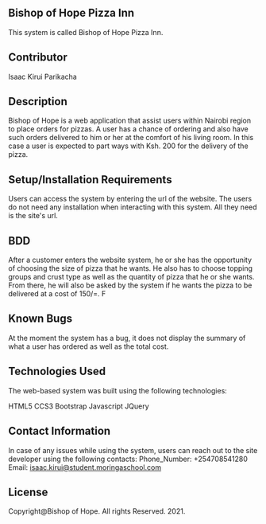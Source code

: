 ## Bishop of Hope Pizza Inn
This system is called Bishop of Hope Pizza Inn.

## Contributor
Isaac Kirui Parikacha

## Description
Bishop of Hope is a web application that assist users within Nairobi region to place orders for pizzas. A user has a chance of ordering and also have such orders delivered to him or her at the comfort of his living room. In this case a user is expected to part ways with Ksh. 200 for the delivery of the pizza.

## Setup/Installation Requirements
Users can access the system by entering the url of the website. The users do not need any installation when interacting with this system. All they need is the site's url.

## BDD
After a customer enters the website system, he or she has the opportunity of choosing the size of pizza that he wants. He also has to choose topping groups and crust type as well as the quantity of pizza that he or she wants. From there, he will also be asked by the system if he wants the pizza to be delivered at a cost of 150/=.
F
## Known Bugs
At the moment the system has a bug, it does not display the summary of what a user has ordered as well as the total cost.

## Technologies Used
The web-based system was built using the following technologies:

HTML5 
CCS3 
Bootstrap 
Javascript 
JQuery

## Contact Information
In case of any issues while using the system, users can reach out to the site developer using the following contacts: Phone_Number: +254708541280 Email: isaac.kirui@student.moringaschool.com

## License
Copyright@Bishop of Hope. All rights Reserved. 2021.
